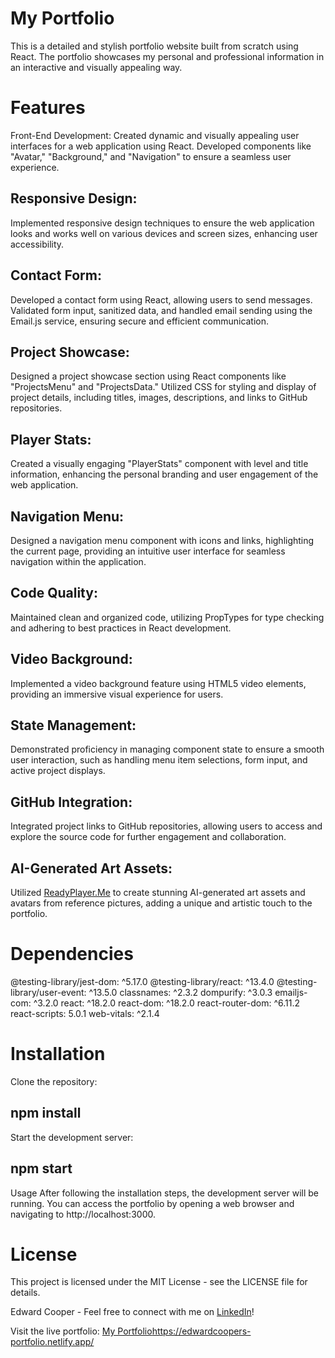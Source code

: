# My Portfolio
This is a detailed and stylish portfolio website built from scratch using React. The portfolio showcases my personal and professional information in an interactive and visually appealing way.

# Features
Front-End Development: Created dynamic and visually appealing user interfaces for a web application using React. Developed components like "Avatar," "Background," and "Navigation" to ensure a seamless user experience.

## Responsive Design: 
Implemented responsive design techniques to ensure the web application looks and works well on various devices and screen sizes, enhancing user accessibility.

## Contact Form: 
Developed a contact form using React, allowing users to send messages. Validated form input, sanitized data, and handled email sending using the Email.js service, ensuring secure and efficient communication.

## Project Showcase: 
Designed a project showcase section using React components like "ProjectsMenu" and "ProjectsData." Utilized CSS for styling and display of project details, including titles, images, descriptions, and links to GitHub repositories.

## Player Stats: 
Created a visually engaging "PlayerStats" component with level and title information, enhancing the personal branding and user engagement of the web application.

## Navigation Menu: 
Designed a navigation menu component with icons and links, highlighting the current page, providing an intuitive user interface for seamless navigation within the application.

## Code Quality: 
Maintained clean and organized code, utilizing PropTypes for type checking and adhering to best practices in React development.

## Video Background: 
Implemented a video background feature using HTML5 video elements, providing an immersive visual experience for users.

## State Management: 
Demonstrated proficiency in managing component state to ensure a smooth user interaction, such as handling menu item selections, form input, and active project displays.

## GitHub Integration: 
Integrated project links to GitHub repositories, allowing users to access and explore the source code for further engagement and collaboration.

## AI-Generated Art Assets: 
Utilized [ReadyPlayer.Me](https://readyplayer.me/) to create stunning AI-generated art assets and avatars from reference pictures, adding a unique and artistic touch to the portfolio.

# Dependencies
@testing-library/jest-dom: ^5.17.0
@testing-library/react: ^13.4.0
@testing-library/user-event: ^13.5.0
classnames: ^2.3.2
dompurify: ^3.0.3
emailjs-com: ^3.2.0
react: ^18.2.0
react-dom: ^18.2.0
react-router-dom: ^6.11.2
react-scripts: 5.0.1
web-vitals: ^2.1.4
# Installation
Clone the repository:


## npm install
Start the development server:

## npm start
Usage
After following the installation steps, the development server will be running. You can access the portfolio by opening a web browser and navigating to http://localhost:3000.
# License
This project is licensed under the MIT License - see the LICENSE file for details.

Edward Cooper - Feel free to connect with me on [LinkedIn](https://www.linkedin.com/in/edwardcooperii/)!

Visit the live portfolio: [My Portfolio](https://edwardcoopers-portfolio.netlify.app/)https://edwardcoopers-portfolio.netlify.app/
